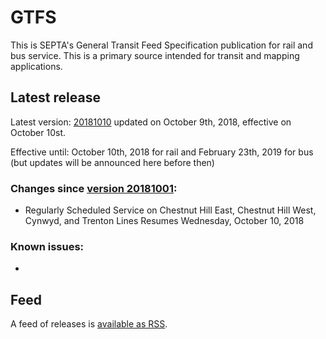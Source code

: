 # GTFS

This is SEPTA's General Transit Feed Specification publication for rail and bus service. This is a primary source intended for transit and mapping applications.

## Latest release

Latest version: [20181010](https://github.com/septadev/GTFS/releases/tag/v201810101) updated on October 9th, 2018, effective on October 10st.

Effective until: October 10th, 2018 for rail and February 23th, 2019 for bus (but updates will be announced here before then)

### Changes since [version 20181001](https://github.com/septadev/GTFS/releases/tag/v201810010): 
 
*  Regularly Scheduled Service on Chestnut Hill East, Chestnut Hill West, Cynwyd, and Trenton Lines Resumes Wednesday, October 10, 2018

### Known issues:

* 

## Feed

A feed of releases is [available as RSS](https://github.com/septadev/GTFS/releases.atom).

